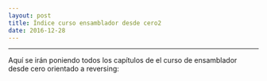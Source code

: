 ```yaml
---
layout: post
title: Índice curso ensamblador desde cero2 
date: 2016-12-28
---
```

--------------------
Aquí se irán poniendo todos los capítulos de el curso de ensamblador desde cero orientado a reversing:
